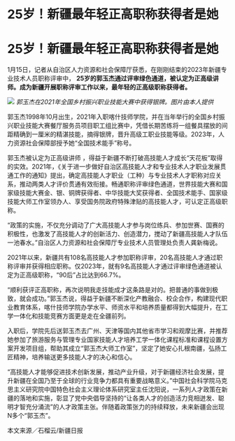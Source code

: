 # 25岁！新疆最年轻正高职称获得者是她

# 25岁！新疆最年轻正高职称获得者是她

1月15日，记者从自治区人力资源和社会保障厅获悉，在刚刚结束的2023年新疆专业技术人员职称评审中，
**25岁的郭玉杰通过评审绿色通道，被认定为正高级讲师。成为新疆开展职称评审工作以来，最年轻的正高级职称获得者。**

![](https://inews.gtimg.com/om_bt/OM8UyhspXUZ_v1YlKNng449s-h3iub5dWIWJoEwzXNanIAA/1000)
_郭玉杰在2021年全国乡村振兴职业技能大赛中获得银牌。图片由本人提供_

郭玉杰1998年10月出生，2021年入职喀什技师学院，并在当年举行的全国乡村振兴职业技能大赛餐厅服务员项目职工组比赛中，凭借长期苦练将一组餐具摆放的间距精确到一厘米的精湛技能，摘得银牌，晋升高级工职业技能等级。2023年，人力资源社会保障部授予她“全国技术能手”称号。

郭玉杰被认定为正高级讲师
，得益于新疆不断打破高技能人才成长“天花板”取得的实效。2021年，《关于进一步做好自治区高技能人才和专业技术人才职业发展贯通工作的通知》提出，确定高技能人才职业（工种）与专业技术人才职称对应关系，推动两类人才评价贯通有效衔接。畅通职称评审绿色通道，世界技能大赛和国家级技能大赛金、银、铜牌获得者、中华技能大奖获得者、全国技术能手、国家级技能大师工作室领办人、享受国务院政府特殊津贴的高技能人才，可认定正高级职称。

“政策的实施，不仅充分调动了广大高技能人才参与岗位练兵、参加世赛、国赛的积极性，也激发了高技能人才的创新活力、创造潜力，搅动了新疆高技能人才队伍一池春水。”自治区人力资源和社会保障厅专业技术人员管理处负责人龚新梅说。

2021年以来，新疆共有108名高技能人才参加职称评审，20名高技能人才通过职称评审并获得相应职称。仅2023年，就有9名高技能人才通过评审绿色通道被认定为正高级职称，“90后”占比达到66.7%。

“顺利获评正高职称，再次说明我走技能成才这条路是对的。把普通的事做到极致，就会成功。”郭玉杰说，得益于新疆不断深化产教融合、校企合作，构建现代职业教育体系，喀什技师学院办学水平、师资水平和培养质量都得到大幅提升，在工学一体化和技能竞赛方面更是走在全疆前列。

入职后，学院先后送郭玉杰去广州、天津等国内其他省市学习和观摩比赛，并推荐她参加了旅游服务与管理专业国家技能人才培养工学一体化课程标准和课程设置方案开发项目组，帮助其成立“郭玉杰大师工作室”，坚定了她安心扎根南疆，弘扬工匠精神，培养输送更多技能人才的决心和信心。

“高技能人才能够促进技术创新发展，推动产业升级，对于新疆经济社会发展，提升新疆在全国乃至于全球的行业竞争力都具有重要战略意义。”中国社会科学院马克思主义研究院中国特色社会主义理论体系研究室主任沈阳说，一系列人才政策在新疆的落地和实施，彰显了党中央倡导坚持的“让各类人才的创造活力竞相迸发、聪明才智充分涌流”的人才政策主张。伴随着政策张力的持续释放，未来新疆会出现N多个“郭玉杰”。

本文来源／石榴云/新疆日报


